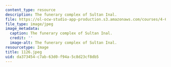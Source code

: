 ```yaml
---
content_type: resource
description: The funerary complex of Sultan Inal.
file: https://ol-ocw-studio-app-production.s3.amazonaws.com/courses/4-615-the-architecture-of-cairo-spring-2002/da373454c7ab63d0f94a5c8d23cf8db5_1126.jpg
file_type: image/jpeg
image_metadata:
  caption: The funerary complex of Sultan Inal.
  credit: ''
  image-alt: The funerary complex of Sultan Inal.
resourcetype: Image
title: 1126.jpeg
uid: da373454-c7ab-63d0-f94a-5c8d23cf8db5
---
```


